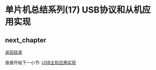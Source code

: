 # 单片机总结系列(17) USB协议和从机应用实现

## next_chapter

[返回目录](./../README.md)

直接开始下一小节: [USB主机应用实现](./ch18.usb_host.md)
